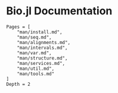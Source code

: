 # Bio.jl Documentation

```@contents
Pages = [
    "man/install.md",
    "man/seq.md",
    "man/alignments.md",
    "man/intervals.md",
    "man/var.md",
    "man/structure.md",
    "man/services.md",
    "man/util.md",
    "man/tools.md"
]
Depth = 2
```
